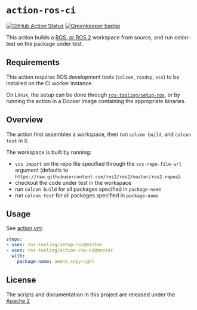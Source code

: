 # `action-ros-ci`

[![GitHub Action Status](https://github.com/ros-tooling/action-ros-ci/workflows/Test%20action-ros-ci/badge.svg)](https://github.com/ros-tooling/action-ros-ci) [![Greenkeeper badge](https://badges.greenkeeper.io/ros-tooling/action-ros-ci.svg)](https://greenkeeper.io/)

This action builds a [ROS, or ROS 2](https://index.ros.org/doc/ros/) workspace from source, and run colon-test on the package under test.

## Requirements

This action requires ROS development tools (`colcon`, `rosdep`, `vcs`) to be installed on the CI worker instance.

On Linux, the setup can be done through [`ros-tooling/setup-ros`](https://github.com/ros-tooling/setup-ros), or by running the action in a Docker image containing the appropriate binaries.

## Overview

The action first assembles a workspace, then run `colcon build`, and `colcon test` in it.

The workspace is built by running:
* `vcs import` on the repo file specified through the `vcs-repo-file-url` argument (defaults to `https://raw.githubusercontent.com/ros2/ros2/master/ros2.repos`).
* checkout the code under test in the workspace
* run `colcon build` for all packages specified in `package-name`
* run `colcon test` for all packages specified in `package-name`

## Usage

See [action.yml](action.yml)

```yaml
steps:
- uses: ros-tooling/setup-ros@master
- uses: ros-tooling/action-ros-ci@master
  with:
    package-name: ament_copyright
```

## License

The scripts and documentation in this project are released under the [Apache 2](LICENSE)

